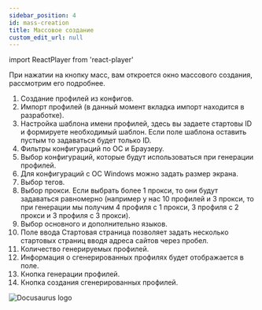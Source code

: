 ```yaml
---
sidebar_position: 4
id: mass-creation
title: Массовое создание
custom_edit_url: null
---
```

import ReactPlayer from 'react-player'

При нажатии на кнопку масс, вам откроется окно массового создания, рассмотрим его подробнее.
1. Создание профилей из конфигов.
2. Импорт профилей (в данный момент вкладка импорт находится в разработке).
3. Настройка шаблона имени профилей, здесь вы задаете стартовы ID и формируете необходимый шаблон. Если поле шаблона оставить пустым то задаваться будет только ID.
4. Фильтры конфигураций по ОС и Браузеру.
5. Выбор конфигураций, которые будут использоваться при генерации профилей.
6. Для конфигураций с ОС Windows можно задать размер экрана.
7. Выбор тегов.
8. Выбор прокси. Если выбрать более 1 прокси, то они будут задаваться равномерно (например у нас 10 профилей и 3 прокси, то при генерации мы получим 4 профиля с 1 прокси, 3 профиля с 2 прокси и 3 профиля с 3 прокси).
9. Выбор основного и дополнительно языков.
10. Поле ввода Стартовая страница позволяет задать несколько стартовых страниц вводя адреса сайтов через пробел.
11. Количество генерируемых профилей.
12. Информация о сгенерированных профилях будет отображается в поле.
13. Кнопка генерации профилей.
14. Кнопка создания сгенерированных профилей.

![Docusaurus logo](/img/3-soft/2-start-window/3-mass/rus/mass-1.png)
